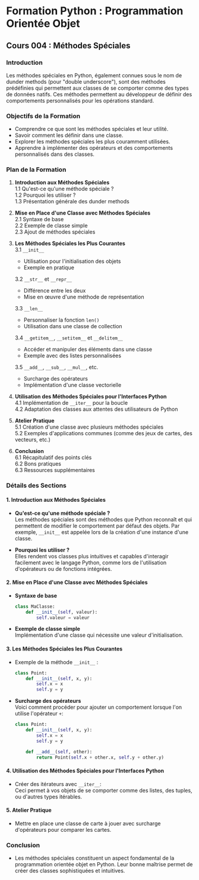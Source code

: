 # Formation Python : Programmation Orientée Objet

## Cours 004 : Méthodes Spéciales

### Introduction

Les méthodes spéciales en Python, également connues sous le nom de dunder methods (pour "double underscore"), sont des méthodes prédéfinies qui permettent aux classes de se comporter comme des types de données natifs. Ces méthodes permettent au développeur de définir des comportements personnalisés pour les opérations standard.

### Objectifs de la Formation
- Comprendre ce que sont les méthodes spéciales et leur utilité.
- Savoir comment les définir dans une classe.
- Explorer les méthodes spéciales les plus couramment utilisées.
- Apprendre à implémenter des opérateurs et des comportements personnalisés dans des classes.

### Plan de la Formation

1. **Introduction aux Méthodes Spéciales**  
   1.1 Qu'est-ce qu'une méthode spéciale ?  
   1.2 Pourquoi les utiliser ?  
   1.3 Présentation générale des dunder methods  

2. **Mise en Place d'une Classe avec Méthodes Spéciales**  
   2.1 Syntaxe de base  
   2.2 Exemple de classe simple  
   2.3 Ajout de méthodes spéciales  

3. **Les Méthodes Spéciales les Plus Courantes**  
   3.1 `__init__`  
   - Utilisation pour l'initialisation des objets  
   - Exemple en pratique  

   3.2 `__str__` et `__repr__`  
   - Différence entre les deux  
   - Mise en œuvre d'une méthode de représentation  
   
   3.3 `__len__`  
   - Personnaliser la fonction `len()`  
   - Utilisation dans une classe de collection  
   
   3.4 `__getitem__`, `__setitem__` et `__delitem__`  
   - Accéder et manipuler des éléments dans une classe  
   - Exemple avec des listes personnalisées  

   3.5 `__add__`, `__sub__`, `__mul__`, etc.  
   - Surcharge des opérateurs  
   - Implémentation d'une classe vectorielle  

4. **Utilisation des Méthodes Spéciales pour l'Interfaces Python**  
   4.1 Implémentation de `__iter__` pour la boucle  
   4.2 Adaptation des classes aux attentes des utilisateurs de Python  

5. **Atelier Pratique**  
   5.1 Création d'une classe avec plusieurs méthodes spéciales  
   5.2 Exemples d'applications communes (comme des jeux de cartes, des vecteurs, etc.)  

6. **Conclusion**  
   6.1 Récapitulatif des points clés  
   6.2 Bons pratiques  
   6.3 Ressources supplémentaires  

### Détails des Sections

#### 1. Introduction aux Méthodes Spéciales
- **Qu'est-ce qu'une méthode spéciale ?**  
  Les méthodes spéciales sont des méthodes que Python reconnaît et qui permettent de modifier le comportement par défaut des objets. Par exemple, `__init__` est appelée lors de la création d'une instance d'une classe.

- **Pourquoi les utiliser ?**  
  Elles rendent vos classes plus intuitives et capables d'interagir facilement avec le langage Python, comme lors de l'utilisation d'opérateurs ou de fonctions intégrées.

#### 2. Mise en Place d'une Classe avec Méthodes Spéciales
- **Syntaxe de base**  
  ```python  
  class MaClasse:
      def __init__(self, valeur):
          self.valeur = valeur
  ```

- **Exemple de classe simple**  
  Implémentation d'une classe qui nécessite une valeur d'initialisation.

#### 3. Les Méthodes Spéciales les Plus Courantes
- Exemple de la méthode `__init__` :
  ```python  
  class Point:
      def __init__(self, x, y):
          self.x = x
          self.y = y
  ```

- **Surcharge des opérateurs**  
  Voici comment procéder pour ajouter un comportement lorsque l'on utilise l'opérateur `+`:
  ```python  
  class Point:
      def __init__(self, x, y):
          self.x = x
          self.y = y

      def __add__(self, other):
          return Point(self.x + other.x, self.y + other.y)
  ```  

#### 4. Utilisation des Méthodes Spéciales pour l'Interfaces Python
- Créer des itérateurs avec `__iter__`:  
  Ceci permet à vos objets de se comporter comme des listes, des tuples, ou d'autres types itérables.

#### 5. Atelier Pratique
- Mettre en place une classe de carte à jouer avec surcharge d'opérateurs pour comparer les cartes.

### Conclusion
- Les méthodes spéciales constituent un aspect fondamental de la programmation orientée objet en Python. Leur bonne maîtrise permet de créer des classes sophistiquées et intuitives.
